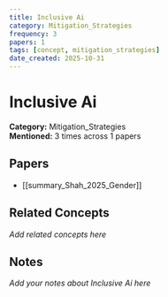 ```yaml
---
title: Inclusive Ai
category: Mitigation_Strategies
frequency: 3
papers: 1
tags: [concept, mitigation_strategies]
date_created: 2025-10-31
---
```


# Inclusive Ai

**Category:** Mitigation_Strategies  
**Mentioned:** 3 times across 1 papers

## Papers

- [[summary_Shah_2025_Gender]]

## Related Concepts

*Add related concepts here*

## Notes

*Add your notes about Inclusive Ai here*
